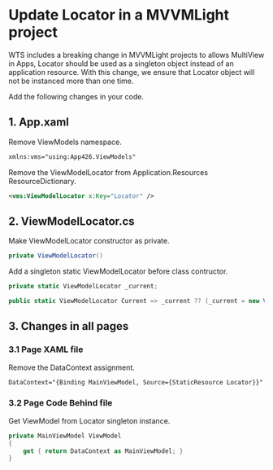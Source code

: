 # Update Locator in a MVVMLight project
WTS includes a breaking change in MVVMLight projects to allows MultiView in Apps, Locator should be used as a singleton object instead of an application resource. With this change, we ensure that Locator object will not be instanced more than one time.

Add the following changes in your code.

## 1. App.xaml

Remove ViewModels namespace.

```xml
xmlns:vms="using:App426.ViewModels"
```

Remove the ViewModelLocator from Application.Resources ResourceDictionary.

```xml
<vms:ViewModelLocator x:Key="Locator" />
```

## 2. ViewModelLocator.cs

Make ViewModelLocator constructor as private.

```csharp
private ViewModelLocator()
```

Add a singleton static ViewModelLocator before class contructor.

```csharp
private static ViewModelLocator _current;

public static ViewModelLocator Current => _current ?? (_current = new ViewModelLocator());
```

## 3. Changes in all pages
### 3.1 Page XAML file

Remove the DataContext assignment.

```xml
DataContext="{Binding MainViewModel, Source={StaticResource Locator}}"
```

### 3.2 Page Code Behind file

Get ViewModel from Locator singleton instance.

```csharp
private MainViewModel ViewModel
{
    get { return DataContext as MainViewModel; }
}
```